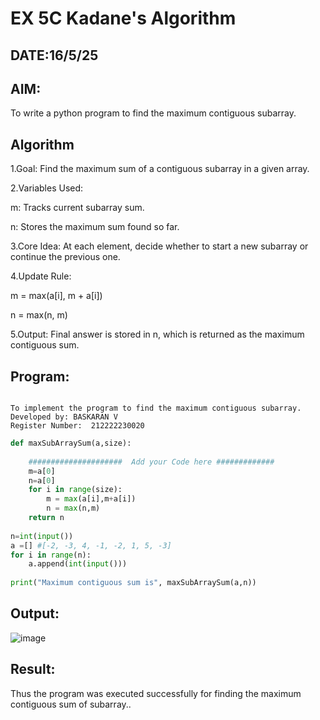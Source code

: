 # EX 5C Kadane's Algorithm
## DATE:16/5/25
## AIM:
To write a python program to find the maximum contiguous subarray.


## Algorithm
1.Goal: Find the maximum sum of a contiguous subarray in a given array.

2.Variables Used:

  m: Tracks current subarray sum.

  n: Stores the maximum sum found so far.

3.Core Idea: At each element, decide whether to start a new subarray or continue the previous one.

4.Update Rule:

  m = max(a[i], m + a[i])

  n = max(n, m)

5.Output: Final answer is stored in n, which is returned as the maximum contiguous sum. 

## Program:
```

To implement the program to find the maximum contiguous subarray.
Developed by: BASKARAN V
Register Number:  212222230020
```
```python
def maxSubArraySum(a,size):
    
    #####################  Add your Code here #############
    m=a[0]
    n=a[0]
    for i in range(size):
        m = max(a[i],m+a[i])
        n = max(n,m)
    return n    
    
n=int(input())  
a =[] #[-2, -3, 4, -1, -2, 1, 5, -3]
for i in range(n):
    a.append(int(input()))
  
print("Maximum contiguous sum is", maxSubArraySum(a,n))
```

## Output:

![image](https://github.com/user-attachments/assets/296214af-ec09-4567-bd97-b5fe877aa1db)


## Result:
Thus the program was executed successfully for finding the maximum contiguous sum of subarray..
